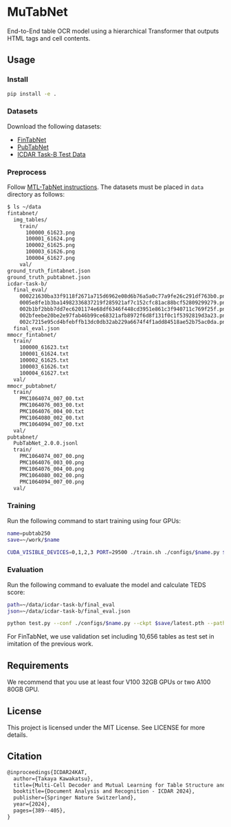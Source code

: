 # MuTabNet

End-to-End table OCR model using a hierarchical Transformer that outputs HTML tags and cell contents.

## Usage

### Install

```sh
pip install -e .
```

### Datasets

Download the following datasets:

- [FinTabNet](https://developer.ibm.com/data/fintabnet)
- [PubTabNet](https://developer.ibm.com/exchanges/data/all/pubtabnet)
- [ICDAR Task-B Test Data](https://github.com/ajjimeno/icdar-task-b)

### Preprocess

Follow [MTL-TabNet instructions](https://github.com/namtuanly/MTL-TabNet#data-preprocess).
The datasets must be placed in `data` directory as follows:

```sh
$ ls ~/data
fintabnet/
  img_tables/
    train/
      100000_61623.png
      100001_61624.png
      100002_61625.png
      100003_61626.png
      100004_61627.png
    val/
ground_truth_fintabnet.json
ground_truth_pubtabnet.json
icdar-task-b/
  final_eval/
    000221630ba33f9118f2671a715d6962e08d6b76a5a0c77a9fe26c291df763b0.png
    0005e8fe1b3ba14982336837219f285921af7c152cfc81ac88bcf52809299279.png
    002b1bf2bbb7dd7ec6201174e68df6346f448cd3951e861c3f940711c769f25f.png
    002bfeebe20be2e97fab46b99ce68321afb8972f6d8f131f0c1f5392819d3a23.png
    002c7215e95cd4bfebffb13dc0db32ab229a6674f4f1add84518ae52b75ac0da.png
  final_eval.json
mmocr_fintabnet/
  train/
    100000_61623.txt
    100001_61624.txt
    100002_61625.txt
    100003_61626.txt
    100004_61627.txt
  val/
mmocr_pubtabnet/
  train/
    PMC1064074_007_00.txt
    PMC1064076_003_00.txt
    PMC1064076_004_00.txt
    PMC1064080_002_00.txt
    PMC1064094_007_00.txt
  val/
pubtabnet/
  PubTabNet_2.0.0.jsonl
  train/
    PMC1064074_007_00.png
    PMC1064076_003_00.png
    PMC1064076_004_00.png
    PMC1064080_002_00.png
    PMC1064094_007_00.png
  val/
```

### Training

Run the following command to start training using four GPUs:

```sh
name=pubtab250
save=~/work/$name

CUDA_VISIBLE_DEVICES=0,1,2,3 PORT=29500 ./train.sh ./configs/$name.py $save 4
```

### Evaluation

Run the following command to evaluate the model and calculate TEDS score:

```sh
path=~/data/icdar-task-b/final_eval
json=~/data/icdar-task-b/final_eval.json

python test.py --conf ./configs/$name.py --ckpt $save/latest.pth --path $path --json $json
```

For FinTabNet, we use validation set including 10,656 tables as test set in imitation of the previous work.

## Requirements

We recommend that you use at least four V100 32GB GPUs or two A100 80GB GPU.

## License

This project is licensed under the MIT License.
See LICENSE for more details.

## Citation

```latex
@inproceedings{ICDAR24KAT,
  author={Takaya Kawakatsu},
  title={Multi-Cell Decoder and Mutual Learning for Table Structure and Character Recognition},
  booktitle={Document Analysis and Recognition - ICDAR 2024},
  publisher={Springer Nature Switzerland},
  year={2024},
  pages={389--405},
}
```

